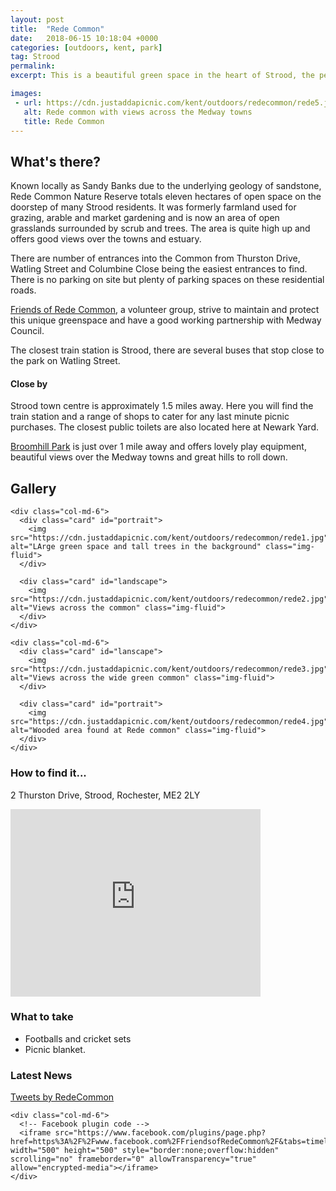 ```yaml
---
layout: post
title:  "Rede Common"
date:   2018-06-15 10:18:04 +0000
categories: [outdoors, kent, park]
tag: Strood
permalink: 
excerpt: This is a beautiful green space in the heart of Strood, the perfect spot to get back to nature and forget you are in such a busy town.  Enjoy the beautiful views of the Medway River and surrounding towns as you dig into your picnic.

images: 
 - url: https://cdn.justaddapicnic.com/kent/outdoors/redecommon/rede5.jpg
   alt: Rede common with views across the Medway towns
   title: Rede Common
---
```


## What's there?

Known locally as Sandy Banks due to the underlying geology of sandstone, Rede Common Nature Reserve totals eleven hectares of open space on the doorstep of many Strood residents. It was formerly farmland used for grazing, arable and market gardening and is now an area of open grasslands surrounded by scrub and trees. The area is quite high up and offers good views over the towns and estuary.

There are number of entrances into the Common from Thurston Drive, Watling Street and Columbine Close being the easiest entrances to find. There is no parking on site but plenty of parking spaces on these residential roads. 

[Friends of Rede Common](https://redecommon.wordpress.com/), a volunteer group, strive to maintain and protect this unique greenspace and have a good working partnership with Medway Council.

The closest train station is Strood, there are several buses that stop close to the park on Watling Street.

#### Close by

Strood town centre is approximately 1.5 miles away.  Here you will find the train station and a range of shops to cater for any last minute picnic purchases.  The closest public toilets are also located here at Newark Yard.

[Broomhill Park](/outdoors/kent/park/2018/05/08/broomhill.html) is just over 1 mile away and offers lovely play equipment, beautiful views over the Medway towns and great hills to roll down.

## Gallery

<div class="container">

  <div class="row">

    <div class="col-md-6">
      <div class="card" id="portrait">
        <img src="https://cdn.justaddapicnic.com/kent/outdoors/redecommon/rede1.jpg" alt="LArge green space and tall trees in the background" class="img-fluid">
      </div>

      <div class="card" id="landscape">
        <img src="https://cdn.justaddapicnic.com/kent/outdoors/redecommon/rede2.jpg" alt="Views across the common" class="img-fluid">
      </div>  
    </div>

    <div class="col-md-6">
      <div class="card" id="lanscape">
        <img src="https://cdn.justaddapicnic.com/kent/outdoors/redecommon/rede3.jpg" alt="Views across the wide green common" class="img-fluid">
      </div>

      <div class="card" id="portrait">
        <img src="https://cdn.justaddapicnic.com/kent/outdoors/redecommon/rede4.jpg" alt="Wooded area found at Rede common" class="img-fluid">
      </div>
    </div>
  </div>      
</div>


### How to find it...
2 Thurston Drive, Strood, Rochester, ME2 2LY

<iframe src="https://www.google.com/maps/embed?pb=!1m18!1m12!1m3!1d4978.706679955722!2d0.46585676883023935!3d51.39656202652221!2m3!1f0!2f0!3f0!3m2!1i1024!2i768!4f13.1!3m3!1m2!1s0x47d8cc785e560d97%3A0x98fb8374106ebf83!2sRede+Common+Nature+Reserve!5e0!3m2!1sen!2suk!4v1529069909879" width="400" height="300" frameborder="0" style="border:0" allowfullscreen></iframe> 

### What to take
* Footballs and cricket sets
* Picnic blanket.

### Latest News

<div class="container">
  <div class="row">
    <div class="col-md-6">
      <!-- Twitter plugin code -->
      <a class="twitter-timeline" data-width="500" data-height="500" href="https://twitter.com/RedeCommon?ref_src=twsrc%5Etfw">Tweets by RedeCommon</a> <script async src="https://platform.twitter.com/widgets.js" charset="utf-8"></script>
    </div>
  
    <div class="col-md-6">
      <!-- Facebook plugin code -->
      <iframe src="https://www.facebook.com/plugins/page.php?href=https%3A%2F%2Fwww.facebook.com%2FFriendsofRedeCommon%2F&tabs=timeline&width=500&height=500&small_header=true&adapt_container_width=true&hide_cover=false&show_facepile=false&appId" width="500" height="500" style="border:none;overflow:hidden" scrolling="no" frameborder="0" allowTransparency="true" allow="encrypted-media"></iframe>
    </div>
  </div>
</div>

